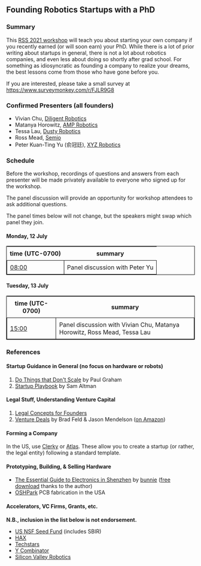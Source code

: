 ## Founding Robotics Startups with a PhD

### Summary

This [RSS 2021 workshop](https://roboticsconference.org/) will teach you about starting your own company if you recently earned (or will soon earn) your PhD.
While there is a lot of prior writing about startups in general, there is not a lot about robotics companies, and even less about doing so shortly after grad school.
For something as idiosyncratic as founding a company to realize your dreams, the best lessons come from those who have gone before you.

If you are interested, please take a small survey at <https://www.surveymonkey.com/r/FJLR9G8>


### Confirmed Presenters (all founders)

* Vivian Chu, [Diligent Robotics](https://www.diligentrobots.com/)
* Matanya Horowitz, [AMP Robotics](https://www.amprobotics.com/)
* Tessa Lau, [Dusty Robotics](https://www.dustyrobotics.com/)
* Ross Mead, [Semio](https://semio.ai/)
* Peter Kuan-Ting Yu (俞冠廷), [XYZ Robotics](http://www.xyzrobotics.ai/)


### Schedule

Before the workshop, recordings of questions and answers from each presenter
will be made privately available to everyone who signed up for the workshop.

The panel discussion will provide an opportunity for workshop attendees to ask
additional questions.

The panel times below will not change, but the speakers might swap which panel they join.

#### Monday, 12 July

<style type="text/css">
table, td {
  border: 1px solid black;
}
table {
  width: 100%;
}
th, td {
  padding: 0.5em;
}
</style>
<table>
<thead><tr><th>time&nbsp;(UTC-0700)</th><th>summary</th></tr></thead>
<tbody>
<tr>
<td><a href="https://time.is/0800_12_Jul_2021_in_Los_Angeles">08:00</a></td>
<td>Panel discussion with Peter Yu</td>
</tr>
</tbody>
</table>


#### Tuesday, 13 July

<table>
<thead><tr><th>time&nbsp;(UTC-0700)</th><th>summary</th></tr></thead>
<tbody>
<tr>
<td><a href="https://time.is/1500_13_Jul_2021_in_Los_Angeles">15:00</a></td>
<td>Panel discussion with Vivian Chu, Matanya Horowitz, Ross Mead, Tessa Lau</td>
</tr>
</tbody>
</table>


### References

#### Startup Guidance in General (no focus on hardware or robots)

1. [Do Things that Don't Scale](http://paulgraham.com/ds.html) by Paul Graham
2. [Startup Playbook](https://playbook.samaltman.com/) by Sam Altman


#### Legal Stuff, Understanding Venture Capital

1. [Legal Concepts for Founders](https://handbook.clerky.com/)
2. [Venture Deals](https://www.venturedeals.com/) by Brad Feld & Jason Mendelson ([on Amazon](https://www.amazon.com/Venture-Deals-Smarter-Lawyer-Capitalist/dp/1119594820/))


#### Forming a Company

In the US, use [Clerky](https://www.clerky.com/) or [Atlas](https://stripe.com/atlas). These allow you to create a startup (or rather, the legal entity) following a standard template.


#### Prototyping, Building, & Selling Hardware

* [The Essential Guide to Electronics in Shenzhen](https://www.crowdsupply.com/sutajio-kosagi/the-essential-guide-to-electronics-in-shenzhen) by [bunnie](https://www.bunniestudios.com/) ([free download](https://bunniefoo.com/bunnie/essential/essential-guide-shenzhen-web.pdf) thanks to the author)
* [OSHPark](https://oshpark.com/) PCB fabrication in the USA


#### Accelerators, VC Firms, Grants, etc.

**N.B., inclusion in the list below is not endorsement.**

* [US NSF Seed Fund](https://seedfund.nsf.gov/) (includes SBIR)
* [HAX](https://hax.co/)
* [Techstars](https://www.techstars.com/)
* [Y Combinator](https://www.ycombinator.com/)
* [Silicon Valley Robotics](https://svrobo.org/)
